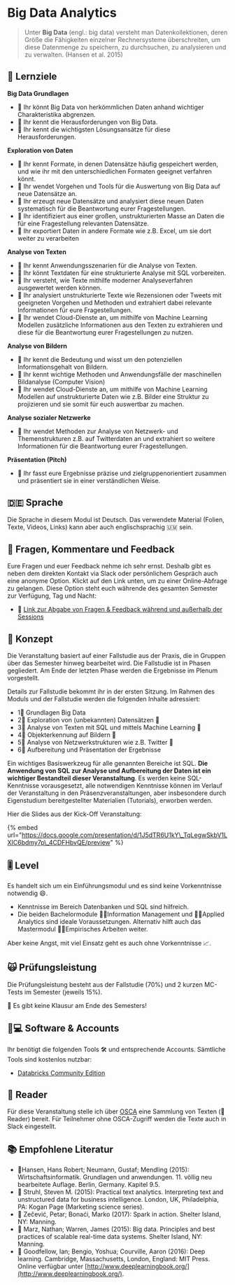 # Big Data Analytics

> Unter **Big Data** \(engl.: big data\) versteht man Datenkollektionen, deren Größe die Fähigkeiten einzelner Rechnersysteme überschreiten, um diese Datenmenge zu speichern, zu durchsuchen, zu analysieren und zu verwalten. \(Hansen et al. 2015\)

## 🎯 Lernziele <a id="learning-objectives"></a>

**Big Data Grundlagen**

* 🎯 Ihr könnt Big Data von herkömmlichen Daten anhand wichtiger Charakteristika abgrenzen.
* 🎯 Ihr kennt die Herausforderungen von Big Data.
* 🎯 Ihr kennt die wichtigsten Lösungsansätze für diese Herausforderungen.

**Exploration von Daten**

* 🎯 Ihr kennt Formate, in denen Datensätze häufig gespeichert werden, und wie ihr mit den unterschiedlichen Formaten geeignet verfahren könnt.
* 🎯 Ihr wendet Vorgehen und Tools für die Auswertung von Big Data auf neue Datensätze an.
* 🎯 Ihr erzeugt neue Datensätze und analysiert diese neuen Daten systematisch für die Beantwortung eurer Fragestellungen.
* 🎯 Ihr identifiziert aus einer großen, unstrukturierten Masse an Daten die für eine Fragestellung relevanten Datensätze.
* 🎯 Ihr exportiert Daten in andere Formate wie z.B. Excel, um sie dort weiter zu verarbeiten

**Analyse von Texten**

* 🎯 Ihr kennt Anwendungsszenarien für die Analyse von Texten.
* 🎯 Ihr könnt Textdaten für eine strukturierte Analyse mit SQL vorbereiten.
* 🎯 Ihr versteht, wie Texte mithilfe moderner Analyseverfahren ausgewertet werden können.
* 🎯 Ihr analysiert unstrukturierte Texte wie Rezensionen oder Tweets mit geeigneten Vorgehen und Methoden und extrahiert dabei relevante Informationen für eure Fragestellungen.
* 🎯 Ihr wendet Cloud-Dienste an, um mithilfe von Machine Learning Modellen zusätzliche Informationen aus den Texten zu extrahieren und diese für die Beantwortung eurer Fragestellungen zu nutzen.

**Analyse von Bildern**

* 🎯 Ihr kennt die Bedeutung und wisst um den potenziellen Informationsgehalt von Bildern.
* 🎯 Ihr kennt wichtige Methoden und Anwendungsfälle der maschinellen Bildanalyse \(Computer Vision\)
* 🎯 Ihr wendet Cloud-Dienste an, um mithilfe von Machine Learning Modellen auf unstrukturierte Daten wie z.B. Bilder eine Struktur zu projizieren und sie somit für euch auswertbar zu machen.

**Analyse sozialer Netzwerke**

* 🎯 Ihr wendet Methoden zur Analyse von Netzwerk- und Themenstrukturen z.B. auf Twitterdaten an und extrahiert so weitere Informationen für die Beantwortung eurer Fragestellungen.

**Präsentation \(Pitch\)**

* 🎯 Ihr fasst eure Ergebnisse präzise und zielgruppenorientiert zusammen und präsentiert sie in einer verständlichen Weise. 

## 🇩🇪 Sprache

Die Sprache in diesem Modul ist Deutsch. Das verwendete Material \(Folien, Texte, Videos, Links\) kann aber auch englischsprachig 🇺🇲 sein.

## 💬 Fragen, Kommentare und Feedback

Eure Fragen und euer Feedback nehme ich sehr ernst. Deshalb gibt es neben dem direkten Kontakt via Slack oder persönlichem Gespräch auch eine anonyme Option. Klickt auf den Link unten, um zu einer Online-Abfrage zu gelangen. Diese Option steht euch währende des gesamten Semester zur Verfügung, Tag und Nacht:

* 🔗 [Link zur Abgabe von Fragen & Feedback während und außerhalb der Sessions](https://www.menti.com/2e7e53b3)

## 📃 Konzept <a id="concept"></a>

Die Veranstaltung basiert auf einer Fallstudie aus der Praxis, die in Gruppen über das Semester hinweg bearbeitet wird. Die Fallstudie ist in Phasen gegliedert. Am Ende der letzten Phase werden die Ergebnisse im Plenum vorgestellt.

Details zur Fallstudie bekommt ihr in der ersten Sitzung. Im Rahmen des Moduls und der Fallstudie werden die folgenden Inhalte adressiert:

* 1⃣ Grundlagen Big Data
* 2⃣ Exploration von \(unbekannten\) Datensätzen 🧭 
* 3⃣ Analyse von Texten mit SQL und mittels Machine Learning 📄 
* 4⃣ Objekterkennung auf Bildern 🖼 
* 5⃣ Analyse von Netzwerkstrukturen wie z.B. Twitter 💬 
* 6⃣ Aufbereitung und Präsentation der Ergebnisse

Ein wichtiges Basiswerkzeug für alle genannten Bereiche ist SQL. **Die Anwendung von SQL zur Analyse und Aufbereitung der Daten ist ein wichtiger Bestandteil dieser Veranstaltung**. Es werden keine SQL-Kenntnisse vorausgesetzt, alle notwendigen Kenntnisse können im Verlauf der Veranstaltung in den Präsenzveranstaltungen, aber insbesondere durch Eigenstudium bereitgestellter Materialien \(Tutorials\), erworben werden.

Hier die Slides aus der Kick-Off Veranstaltung:

{% embed url="https://docs.google.com/presentation/d/1J5dTR6U1kY\_TqLegwSkbV1LXIC6bdmy7p\_4CDFHbvQE/preview" %}

## 🎚 Level <a id="level"></a>

Es handelt sich um ein Einführungsmodul und es sind keine Vorkenntnisse notwendig 😄. 

* Kenntnisse im Bereich Datenbanken und SQL sind hilfreich.
* Die beiden Bachelormodule 👨🏫Information Management und 👨🏫Applied Analytics sind ideale Voraussetzungen. Alternativ hilft auch das Mastermodul 👨🏫Empirisches Arbeiten weiter.

Aber keine Angst, mit viel Einsatz geht es auch ohne Vorkenntnisse 📈. 

## 🙀 Prüfungsleistung <a id="examination"></a>

Die Prüfungsleistung besteht aus der Fallstudie \(70%\) und 2 kurzen MC-Tests im Semester \(jeweils 15%\). 

🤟 Es gibt keine Klausur am Ende des Semesters!

## 👩💻 Software & Accounts <a id="software-and-accounts"></a>

Ihr benötigt die folgenden Tools 🛠 und entsprechende Accounts. Sämtliche Tools sind kostenlos nutzbar:

* [Databricks Community Edition](https://community.cloud.databricks.com)

## 📑 Reader

Für diese Veranstaltung stelle ich über [OSCA](http://osca.hs-osnabrueck.de/) eine Sammlung von Texten \(📑Reader\) bereit. Für Teilnehmer ohne OSCA-Zugriff werden die Texte auch in Slack eingestellt.

## 📚 Empfohlene Literatur

* 📘Hansen, Hans Robert; Neumann, Gustaf; Mendling \(2015\): Wirtschaftsinformatik. Grundlagen und anwendungen. 11. völlig neu bearbeitete Auflage. Berlin, Germany. Kapitel 9.5. 
* 📘 Struhl, Steven M. \(2015\): Practical text analytics. Interpreting text and unstructured data for business intelligence. London, UK, Philadelphia, PA: Kogan Page \(Marketing science series\). 
* 📘 Zečević, Petar; Bonaći, Marko \(2017\): Spark in action. Shelter Island, NY: Manning.  
* 📘 Marz, Nathan; Warren, James \(2015\): Big data. Principles and best practices of scalable real-time data systems. Shelter Island, NY: Manning. 
* 📘 Goodfellow, Ian; Bengio, Yoshua; Courville, Aaron \(2016\): Deep learning. Cambridge, Massachusetts, London, England: MIT Press. Online verfügbar unter [http://www.deeplearningbook.org/](http://www.deeplearningbook.org/).

